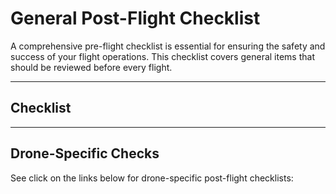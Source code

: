 # General Post-Flight Checklist

A comprehensive pre-flight checklist is essential for ensuring the safety and success of your flight operations. This checklist covers general items that should be reviewed before every flight.

---

## Checklist



---

## Drone-Specific Checks

See click on the links below for drone-specific post-flight checklists: